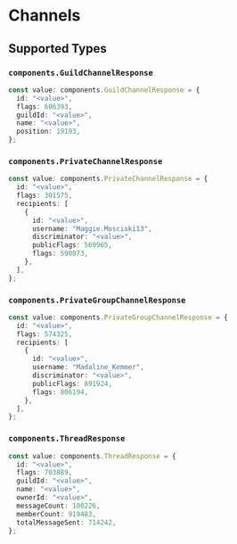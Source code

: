 # Channels


## Supported Types

### `components.GuildChannelResponse`

```typescript
const value: components.GuildChannelResponse = {
  id: "<value>",
  flags: 606393,
  guildId: "<value>",
  name: "<value>",
  position: 19193,
};
```

### `components.PrivateChannelResponse`

```typescript
const value: components.PrivateChannelResponse = {
  id: "<value>",
  flags: 301575,
  recipients: [
    {
      id: "<value>",
      username: "Maggie.Mosciski13",
      discriminator: "<value>",
      publicFlags: 569965,
      flags: 590873,
    },
  ],
};
```

### `components.PrivateGroupChannelResponse`

```typescript
const value: components.PrivateGroupChannelResponse = {
  id: "<value>",
  flags: 574325,
  recipients: [
    {
      id: "<value>",
      username: "Madaline_Kemmer",
      discriminator: "<value>",
      publicFlags: 891924,
      flags: 806194,
    },
  ],
};
```

### `components.ThreadResponse`

```typescript
const value: components.ThreadResponse = {
  id: "<value>",
  flags: 703889,
  guildId: "<value>",
  name: "<value>",
  ownerId: "<value>",
  messageCount: 100226,
  memberCount: 919483,
  totalMessageSent: 714242,
};
```

